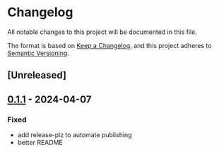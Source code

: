 # Changelog
All notable changes to this project will be documented in this file.

The format is based on [Keep a Changelog](https://keepachangelog.com/en/1.0.0/),
and this project adheres to [Semantic Versioning](https://semver.org/spec/v2.0.0.html).

## [Unreleased]

## [0.1.1](https://github.com/sukkis/getfrompass/compare/v0.1.0...v0.1.1) - 2024-04-07

### Fixed
- add release-plz to automate publishing
- better README
